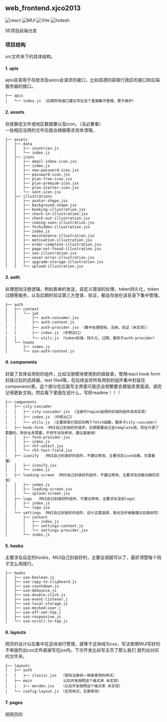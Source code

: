 ## web_frontend.xjco2013
![react](https://img.shields.io/badge/React-%20?style=for-the-badge&logo=React&color=blue)
![MUI](https://img.shields.io/badge/MUI-%20?style=for-the-badge&logo=MUI&color=white)
![Vite](https://img.shields.io/badge/VITE-%20?style=for-the-badge&logo=VITE&color=orange)
![lodash](https://img.shields.io/badge/lodash-%20?style=for-the-badge&logo=lodash&color=grey)


SE项目前端仓库

### 项目结构
src文件夹下的具体结构。

#### 1. apis
apis目录用于存放涉及axios会请求的接口，比如高德的获取行政区的接口和后端服务器的接口。
  
```
├── apis  
│   └── index.js （后期所有接口建议写在这个里面集中管理，便于维护）
```
  
#### 2. assets
  
存放静态文件或地区数据要以及icon。（没必要看）  
一些相应没用的文件后面会根据需求具体清理。
  
```
├── assets  
│   ├── data  
│   │   ├── countries.js  
│   │   └── index.js  
│   ├── icons  
│   │   ├── email-inbox-icon.jsx  
│   │   ├── index.js  
│   │   ├── new-password-icon.jsx  
│   │   ├── password-icon.jsx  
│   │   ├── plan-free-icon.jsx  
│   │   ├── plan-premium-icon.jsx  
│   │   ├── plan-starter-icon.jsx  
│   │   └── sent-icon.jsx  
│   ├── illustrations  
│   │   ├── avatar-shape.jsx  
│   │   ├── background-shape.jsx  
│   │   ├── booking-illustration.jsx  
│   │   ├── check-in-illustration.jsx  
│   │   ├── check-out-illustration.jsx  
│   │   ├── coming-soon-illustration.jsx  
│   │   ├── forbidden-illustration.jsx  
│   │   ├── index.js  
│   │   ├── maintenance-illustration.jsx  
│   │   ├── motivation-illustration.jsx  
│   │   ├── order-complete-illustration.jsx  
│   │   ├── page-not-found-illustration.jsx  
│   │   ├── seo-illustration.jsx  
│   │   ├── sever-error-illustration.jsx  
│   │   ├── upgrade-storage-illustration.jsx  
│   │   └── upload-illustration.jsx  
```
  
#### 3. auth
  
处理登陆注册逻辑，例如表单的发送，自定义错误的处理，token持久化，token过期等服务，以及后期的验证第三方登录，验证，都会存放在该目录下集中管理。
  
``` 
├── auth  
│   ├── context  
│   │   └── jwt  
│   │       ├── auth-consumer.jsx  
│   │       ├── auth-context.js  
│   │       ├── auth-provider.jsx （集中处理登陆，注册，验证（未实现））  
│   │       ├── index.js （中转出口）  
│   │       └── utils.js （token存储，持久化，过期，服务于auth-provider）  
│   └── hooks  
│       ├── index.js  
│       └── use-auth-context.js  
```
  
#### 4. components
  
封装了具体会用到的组件，比如注册模块使用到的级联表，使用react hook form封装过后的选择器，text filed等，在后续会将所有用到的组件集中封装在components里。这个部分在后面写主界面可能还会频繁要去模版库里面调，调完记得更新文档，然后看下里面在说什么，写好readme！！！
  
```
├── components  
│   ├── city-cascader   
│   │   ├── city-cascader.jsx （注册时region选择的区域的组件具体实现）  
│   │   ├── index.js （中转出口）  
│   │   └── utils.js （主要获取行政区的两个fetch函数，服务于city-cascader）  
│   ├── hook-form （MUI自己封装好的组件，后期需要自己去template调，现在只调了需要的，除非业务需要，不然不涉及修改，建议直接用）  
│   │   ├── form-provider.jsx   
│   │   ├── index.js  
│   │   ├── rhf-select.jsx  
│   │   └── rhf-text-field.jsx  
│   ├── iconify  （MUI自己封装好的组件，不建议修改，主要涉及icon动画，无需看懂）  
│   │   ├── iconify.jsx  
│   │   └── index.js  
│   ├── loading-screen （MUI自己封装好的组件，不建议修改，主要涉及加载动画的实现）  
│   │   ├── index.js  
│   │   ├── loading-screen.jsx  
│   │   └── splash-screen.jsx  
│   ├── logo  （MUI自己封装好的组件，不建议修改，主要涉及渲染logo）  
│   │   ├── index.js  
│   │   └── logo.jsx  
│   └── settings （MUI自己封装好的组件，设计主题选择，我也没仔细看建议后面研究）  
│       ├── context  
│       │   ├── index.js  
│       │   ├── settings-context.js  
│       │   └── settings-provider.jsx  
│       └── index.js  
```
  
#### 5. hooks
  
主要涉及自定的hooks，MUI自己封装好的，主要会调就可以了，最好清楚每个钩子怎么用就行。
  
```
├── hooks  
│   ├── use-boolean.js  
│   ├── use-copy-to-clipboard.js  
│   ├── use-countdown.js  
│   ├── use-debounce.js  
│   ├── use-double-click.js  
│   ├── use-event-listener.j  
│   ├── use-local-storage.js  
│   ├── use-mocked-user.j  
│   ├── use-off-set-top.j  
│   ├── use-responsive.js  
│   └── use-scroll-to-top.js  
```
  
#### 6. layouts
  
网页的设计以后集中在这块进行管理，就等于这块纯为css，写法使用MUI写好的不单独列出css文件直接写在jsx内，下次开发比如写主页了那么我们
就列出对应的文件夹。
  
```
├── layouts  
│   ├── auth  
│   │   ├── classic.jsx  （登陆注册统一继承使用的样式）  
│   ├── main              以后开发按照这个格式来 未实现）  
│   │   ├── morden.jsx   （以后开发按照这个格式来 未实现）  
│   └── config-layout.js （全局样式，无需修改）  
```
  
#### 7. pages
  
把网页的<title>和每个部分不同的视图结<view/>合起来提性能，但这个写法过于工业化了 然后导出这个组件在routes部分
和layout结合
  
```
├── pages  
│   ├── Home          （随便糊的 后面决定了要删）  
│   │   └── index.jsx （随便糊的 后面决定了要删）  
│   ├── Layout  
│   │   ├── index.jsx （随便糊的 后面决定了要删）  
│   │   └── index.scss（随便糊的 后面决定了要删）  
│   └── auth  
│       ├── login.jsx  
│       └── register.jsx 
```
  
### 8. routes
  
把pages部分导出的组件与layout部分导出的组件结合，导出成路由，方便管理。也就是说在这部分(html + js)与(css)结合。
  
```
├── routes  
│   ├── components （MUI自己封装的路由组件）  
│   │   ├── index.js  
│   │   └── router-link.jsx  
│   ├── hooks      （MUI自己定义的路由钩子）  
│   │   ├── index.js  
│   │   ├── use-active-link.js  
│   │   ├── use-params.js  
│   │   ├── use-pathname.js  
│   │   ├── use-router.js  
│   │   └── use-search-params.js  
│   ├── paths.js    （重要！！！集中管理了所有的页面路由）  
│   └── sections    （组装完成后导出成路由，以后所有页面的组装在这完成）  
│       ├── auth.jsx  
│       └── index.jsx  
```
  
### 9.sections
  
主要完成视图，简单点理解为在这里写好了html + js 然后导出。
  
```
├── sections  
│   ├── Home （随便糊的 后面改下名字开始写主页）  
│   └── auth  
│       └── jwt  
│           ├── index.js  
│           ├── jwt-login-view.jsx  
│           └── jwt-register-view.jsx  
```  
  
### 10.theme
  
MUI主题文件，以后需要可以在这里修改主题。具体参照MUI文档。
  
```
├── theme  
│   ├── css.js  
│   ├── custom-shadows.js  
│   ├── index.jsx  
│   ├── overrides  
│   │   ├── components  
│   │   │   ├── accordion.js  
│   │   │   ├── alert.js  
│   │   │   ├── appbar.js  
│   │   │   ├── autocomplete.js  
│   │   │   ├── avatar.js  
│   │   │   ├── backdrop.js  
│   │   │   ├── badge.js  
│   │   │   ├── breadcrumbs.js  
│   │   │   ├── button-group.js  
│   │   │   ├── button.js  
│   │   │   ├── card.js  
│   │   │   ├── checkbox.js  
│   │   │   ├── chip.js  
│   │   │   ├── css-baseline.js  
│   │   │   ├── data-grid.js  
│   │   │   ├── date-picker.jsx  
│   │   │   ├── dialog.js  
│   │   │   ├── drawer.js  
│   │   │   ├── fab.js  
│   │   │   ├── list.js  
│   │   │   ├── loading-button.js  
│   │   │   ├── menu.js  
│   │   │   ├── pagination.js  
│   │   │   ├── paper.js  
│   │   │   ├── popover.js  
│   │   │   ├── progress.js  
│   │   │   ├── radio.js  
│   │   │   ├── rating.js  
│   │   │   ├── select.js  
│   │   │   ├── skeleton.js  
│   │   │   ├── slider.js  
│   │   │   ├── stepper.js  
│   │   │   ├── svg-icon.js  
│   │   │   ├── switch.js  
│   │   │   ├── table.js  
│   │   │   ├── tabs.js  
│   │   │   ├── textfield.js  
│   │   │   ├── timeline.js  
│   │   │   ├── toggle-button.js  
│   │   │   ├── tooltip.js  
│   │   │   ├── tree-view.js  
│   │   │   └── typography.js  
│   │   ├── default-props.jsx  
│   │   └── index.js  
│   ├── palette.js  
│   ├── shadows.js  
│   └── typography.js  
```
  
### 11.utils
  
这个部分就是各个部分会用到的工具，最主要就是会用axios就可以了其他我来维护。
  
```
└── utils  
    ├── axios.js   （最主要的utils 设计get post delete 还有自定义error都在这个里面）  
    ├── change-case.js  （MUI自定义的大小写切换）  
    ├── format-time.js  （MUI自定义的时间统一）  
    ├── highlight.js     MUI定义的）  
    ├── storage-available.js （MUI定义的）  
    └── zh-en.js   （地区的中英文切换，可能后期还要维护）  
```
  
### 总结
整个前端项目打算主要依据MUI的template做减法，然后根据业务需要自己添加一些自定义的组件，整个项目最重要的就是弄懂结构，然后根据结构去实现功能。